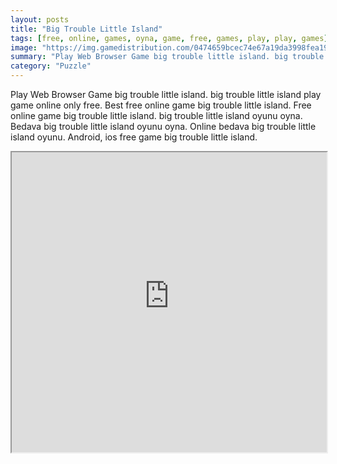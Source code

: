 ```yaml
---
layout: posts
title: "Big Trouble Little Island"
tags: [free, online, games, oyna, game, free, games, play, play, games]
image: "https://img.gamedistribution.com/0474659bcec74e67a19da3998fea1986.jpg"
summary: "Play Web Browser Game big trouble little island. big trouble little island play game online only free. Best free online game big trouble little island. Free online game big trouble little island. big trouble little island oyunu oyna. Bedava big trouble little island oyunu oyna. Online bedava big trouble little island oyunu. Android, ios free game big trouble little island."
category: "Puzzle"
---
```


Play Web Browser Game big trouble little island. big trouble little island play game online only free. Best free online game big trouble little island. Free online game big trouble little island. big trouble little island oyunu oyna. Bedava big trouble little island oyunu oyna. Online bedava big trouble little island oyunu. Android, ios free game big trouble little island.

<iframe width="100%" height="480px;" src="https://flash.gamedistribution.com?game=0474659bcec74e67a19da3998fea1986"></iframe>